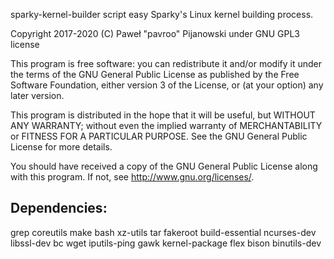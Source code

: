 sparky-kernel-builder script easy Sparky's Linux kernel building process.

Copyright 2017-2020 (C) Paweł "pavroo" Pijanowski under GNU GPL3 license

This program is free software: you can redistribute it and/or modify
it under the terms of the GNU General Public License as published by
the Free Software Foundation, either version 3 of the License, or
(at your option) any later version.

This program is distributed in the hope that it will be useful,
but WITHOUT ANY WARRANTY; without even the implied warranty of
MERCHANTABILITY or FITNESS FOR A PARTICULAR PURPOSE.  See the
GNU General Public License for more details.

You should have received a copy of the GNU General Public License
along with this program.  If not, see <http://www.gnu.org/licenses/>.

Dependencies:
-------------
grep coreutils make bash xz-utils tar fakeroot build-essential ncurses-dev libssl-dev bc wget iputils-ping gawk kernel-package flex bison binutils-dev

